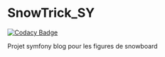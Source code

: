 # SnowTrick_SY
[![Codacy Badge](https://app.codacy.com/project/badge/Grade/e4071ea9bf6044e480194e8525830367)](https://www.codacy.com/gh/vince614/SnowTrick_SY/dashboard?utm_source=github.com&amp;utm_medium=referral&amp;utm_content=vince614/SnowTrick_SY&amp;utm_campaign=Badge_Grade)

Projet symfony blog pour les figures de snowboard
